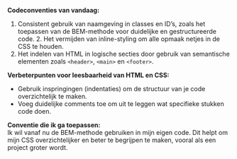 **Codeconventies van vandaag:**  
1. Consistent gebruik van naamgeving in classes en ID’s, zoals het toepassen van de BEM-methode voor duidelijke en gestructureerde code. 2. Het vermijden van inline-styling om alle opmaak netjes in de CSS te houden.  
3. Het indelen van HTML in logische secties door gebruik van semantische elementen zoals `<header>`, `<main>` en `<footer>`.  

**Verbeterpunten voor leesbaarheid van HTML en CSS:**  
- Gebruik inspringingen (indentaties) om de structuur van je code overzichtelijk te maken.  
- Voeg duidelijke comments toe om uit te leggen wat specifieke stukken code doen.  

**Conventie die ik ga toepassen:**  
Ik wil vanaf nu de BEM-methode gebruiken in mijn eigen code. Dit helpt om mijn CSS overzichtelijker en beter te begrijpen te maken, vooral als een project groter wordt.